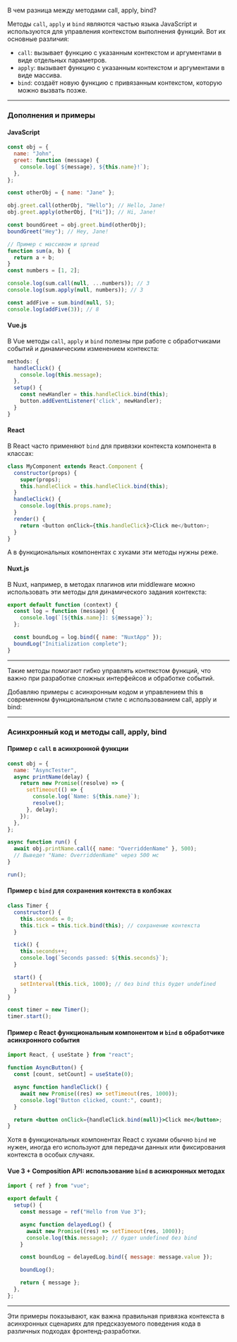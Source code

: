 В чем разница между методами call, apply, bind?

Методы `call`, `apply` и `bind` являются частью языка JavaScript и используются для управления контекстом выполнения функций. Вот их основные различия:

- `call`: вызывает функцию с указанным контекстом и аргументами в виде отдельных параметров.
- `apply`: вызывает функцию с указанным контекстом и аргументами в виде массива.
- `bind`: создаёт новую функцию с привязанным контекстом, которую можно вызвать позже.

---

### Дополнения и примеры

#### JavaScript

```js
const obj = {
  name: "John",
  greet: function (message) {
    console.log(`${message}, ${this.name}!`);
  },
};

const otherObj = { name: "Jane" };

obj.greet.call(otherObj, "Hello"); // Hello, Jane!
obj.greet.apply(otherObj, ["Hi"]); // Hi, Jane!

const boundGreet = obj.greet.bind(otherObj);
boundGreet("Hey"); // Hey, Jane!

// Пример с массивом и spread
function sum(a, b) {
  return a + b;
}
const numbers = [1, 2];

console.log(sum.call(null, ...numbers)); // 3
console.log(sum.apply(null, numbers)); // 3

const addFive = sum.bind(null, 5);
console.log(addFive(3)); // 8
```

#### Vue.js

В Vue методы `call`, `apply` и `bind` полезны при работе с обработчиками событий и динамическим изменением контекста:

```js
methods: {
  handleClick() {
    console.log(this.message);
  },
  setup() {
    const newHandler = this.handleClick.bind(this);
    button.addEventListener('click', newHandler);
  }
}
```

#### React

В React часто применяют `bind` для привязки контекста компонента в классах:

```js
class MyComponent extends React.Component {
  constructor(props) {
    super(props);
    this.handleClick = this.handleClick.bind(this);
  }
  handleClick() {
    console.log(this.props.name);
  }
  render() {
    return <button onClick={this.handleClick}>Click me</button>;
  }
}
```

А в функциональных компонентах с хуками эти методы нужны реже.

#### Nuxt.js

В Nuxt, например, в методах плагинов или middleware можно использовать эти методы для динамического задания контекста:

```js
export default function (context) {
  const log = function (message) {
    console.log(`[${this.name}]: ${message}`);
  };

  const boundLog = log.bind({ name: "NuxtApp" });
  boundLog("Initialization complete");
}
```

---

Такие методы помогают гибко управлять контекстом функций, что важно при разработке сложных интерфейсов и обработке событий.

Добавляю примеры с асинхронным кодом и управлением this в современном функциональном стиле с использованием call, apply и bind:

---

### Асинхронный код и методы call, apply, bind

#### Пример с `call` в асинхронной функции

```js
const obj = {
  name: "AsyncTester",
  async printName(delay) {
    return new Promise((resolve) => {
      setTimeout(() => {
        console.log(`Name: ${this.name}`);
        resolve();
      }, delay);
    });
  },
};

async function run() {
  await obj.printName.call({ name: "OverriddenName" }, 500);
  // Выведет "Name: OverriddenName" через 500 мс
}

run();
```

#### Пример с `bind` для сохранения контекста в колбэках

```js
class Timer {
  constructor() {
    this.seconds = 0;
    this.tick = this.tick.bind(this); // сохранение контекста
  }

  tick() {
    this.seconds++;
    console.log(`Seconds passed: ${this.seconds}`);
  }

  start() {
    setInterval(this.tick, 1000); // без bind this будет undefined
  }
}

const timer = new Timer();
timer.start();
```

#### Пример с React функциональным компонентом и `bind` в обработчике асинхронного события

```jsx
import React, { useState } from "react";

function AsyncButton() {
  const [count, setCount] = useState(0);

  async function handleClick() {
    await new Promise((res) => setTimeout(res, 1000));
    console.log("Button clicked, count:", count);
  }

  return <button onClick={handleClick.bind(null)}>Click me</button>;
}
```

Хотя в функциональных компонентах React с хуками обычно `bind` не нужен, иногда его используют для передачи данных или фиксирования контекста в особых случаях.

#### Vue 3 + Composition API: использование `bind` в асинхронных методах

```js
import { ref } from "vue";

export default {
  setup() {
    const message = ref("Hello from Vue 3");

    async function delayedLog() {
      await new Promise((res) => setTimeout(res, 1000));
      console.log(this.message); // будет undefined без bind
    }

    const boundLog = delayedLog.bind({ message: message.value });

    boundLog();

    return { message };
  },
};
```

---

Эти примеры показывают, как важна правильная привязка контекста в асинхронных сценариях для предсказуемого поведения кода в различных подходах фронтенд-разработки.
